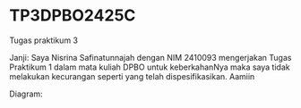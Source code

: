 # TP3DPBO2425C
Tugas praktikum 3

Janji:
Saya Nisrina Safinatunnajah dengan NIM 2410093 mengerjakan Tugas Praktikum 1 dalam mata kuliah DPBO untuk keberkahanNya maka saya tidak melakukan kecurangan seperti yang telah dispesifikasikan. Aamiin

Diagram:
